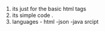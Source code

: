 1. its just for the basic html tags
2. its simple code .
3. languages
        - html
        -json
         -java srcipt
